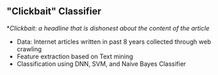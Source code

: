 ## "Clickbait" Classifier
**Clickbait: a headline that is dishonest about the content of the article*

* Data: Internet articles written in past 8 years collected through web crawling
* Feature extraction based on Text mining
* Classification using DNN, SVM, and Naive Bayes Classifier
